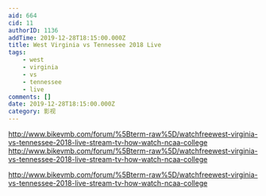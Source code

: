 ```yaml
---
aid: 664
cid: 11
authorID: 1136
addTime: 2019-12-28T18:15:00.000Z
title: West Virginia vs Tennessee 2018 Live
tags:
    - west
    - virginia
    - vs
    - tennessee
    - live
comments: []
date: 2019-12-28T18:15:00.000Z
category: 影视
---
```


http://www.bikevmb.com/forum/%5Bterm-raw%5D/watchfreewest-virginia-vs-tennessee-2018-live-stream-tv-how-watch-ncaa-college http://www.bikevmb.com/forum/%5Bterm-raw%5D/watchfreewest-virginia-vs-tennessee-2018-live-stream-tv-how-watch-ncaa-college

http://www.bikevmb.com/forum/%5Bterm-raw%5D/watchfreewest-virginia-vs-tennessee-2018-live-stream-tv-how-watch-ncaa-college
